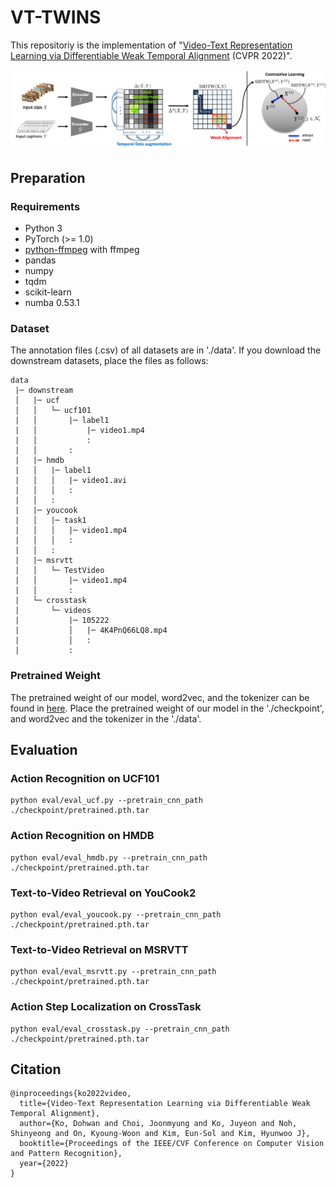 # VT-TWINS

This repositoriy is the implementation of "[Video-Text Representation Learning via Differentiable Weak Temporal Alignment](https://openaccess.thecvf.com/content/CVPR2022/papers/Ko_Video-Text_Representation_Learning_via_Differentiable_Weak_Temporal_Alignment_CVPR_2022_paper.pdf) (CVPR 2022)".

<div align="center">
  <img src="src/main.png" width="900px" />
</div>

## Preparation

### Requirements
- Python 3
- PyTorch (>= 1.0)
- [python-ffmpeg](https://github.com/kkroening/ffmpeg-python) with ffmpeg 
- pandas
- numpy
- tqdm
- scikit-learn
- numba 0.53.1

### Dataset
The annotation files (.csv) of all datasets are in './data'. If you download the downstream datasets, place the files as follows:
```
data
 |─ downstream
 │   |─ ucf
 │   │   └─ ucf101
 |   │       |─ label1
 |   │           |─ video1.mp4
 |   │           :
 |   │       :
 |   |─ hmdb
 |   │   |─ label1
 |   │   │   |─ video1.avi
 |   │   │   :
 |   │   :
 |   |─ youcook
 |   │   |─ task1
 |   │   │   |─ video1.mp4
 |   │   │   :
 |   │   :
 |   |─ msrvtt
 |   │   └─ TestVideo
 |   │       |─ video1.mp4
 |   │       :
 |   └─ crosstask
 |       └─ videos
 |           |─ 105222
 |           │   |─ 4K4PnQ66LQ8.mp4
 |           │   :
 |           :
 ```

### Pretrained Weight
The pretrained weight of our model, word2vec, and the tokenizer can be found in [here](https://drive.google.com/drive/folders/16QH4C6Sr6ptGp-wEnVsAwZem-kp-uLkt?usp=sharing). Place the pretrained weight of our model in the './checkpoint', and word2vec and the tokenizer in the './data'.

## Evaluation

### Action Recognition on UCF101
```
python eval/eval_ucf.py --pretrain_cnn_path ./checkpoint/pretrained.pth.tar
```

### Action Recognition on HMDB
```
python eval/eval_hmdb.py --pretrain_cnn_path ./checkpoint/pretrained.pth.tar
```

### Text-to-Video Retrieval on YouCook2
```
python eval/eval_youcook.py --pretrain_cnn_path ./checkpoint/pretrained.pth.tar
```

### Text-to-Video Retrieval on MSRVTT
```
python eval/eval_msrvtt.py --pretrain_cnn_path ./checkpoint/pretrained.pth.tar
```

### Action Step Localization on CrossTask
```
python eval/eval_crosstask.py --pretrain_cnn_path ./checkpoint/pretrained.pth.tar
```

## Citation
```
@inproceedings{ko2022video,
  title={Video-Text Representation Learning via Differentiable Weak Temporal Alignment},
  author={Ko, Dohwan and Choi, Joonmyung and Ko, Juyeon and Noh, Shinyeong and On, Kyoung-Woon and Kim, Eun-Sol and Kim, Hyunwoo J},
  booktitle={Proceedings of the IEEE/CVF Conference on Computer Vision and Pattern Recognition},
  year={2022}
}
```